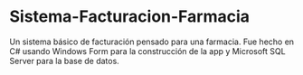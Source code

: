 # Sistema-Facturacion-Farmacia
Un sistema básico de facturación pensado para una farmacia. Fue hecho en C# usando Windows Form para la construcción de la app y Microsoft SQL Server para la base de datos.
